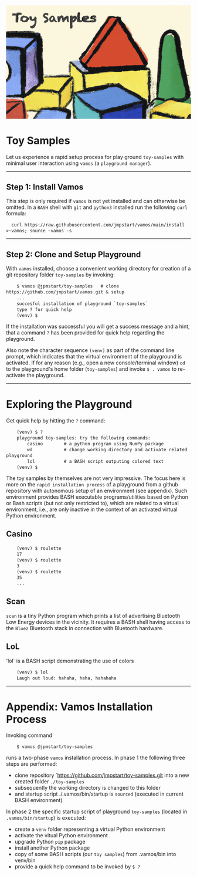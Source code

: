 ![Vamos](./.vamos/toy-samples.jpg)

# Toy Samples

Let us experience a rapid setup process for play ground `toy-samples` with minimal user
interaction using `vamos` (a `playground manager`).

-----------------------------------------------------------------------------------------------

## Step 1: Install Vamos

This step is only required if `vamos` is not yet installed and can otherwise be omitted.
In a `BASH` shell with `git` and `python3` installed run the following `curl` formula:

```
  curl https://raw.githubusercontent.com/jmpstart/vamos/main/install >~vamos; source ~vamos -s
```
-----------------------------------------------------------------------------------------------


## Step 2: Clone and Setup Playground

With `vamos` installed, choose a convenient working directory for creation of a git repository
folder `toy-samples` by invoking:

```
    $ vamos @jpmstart/toy-samples   # clone https://github.com/jmpstart/vamos.git & setup
    ...
    succesful installation of playground `toy-samples`
    type ? for quick help
    (venv) $
```

If the installation was successful you will get a success message and a hint,
that a command `?` has been provided for quick help regarding the playground.

Also note the character sequence `(venv)` as part of the command line prompt, which indicates
that the virtual environment of the playground is activated. 
If for any reason (e.g., open a new console/terminal window) `cd` to the playground's home
folder (`toy-samples`) and invoke `$ . vamos` to re-activate the playground.


-----------------------------------------------------------------------------------------------

# Exploring the Playground

Get quick help by hitting the `?` command:

```
    (venv) $ ?
    playground toy-samples: try the following commands:
        casino        # a python program using NumPy package
        wd            # change working directory and activate related playground
        lol           # a BASH script outputing colored text
    (venv) $
```

The toy samples by themselves are not very impressive. The focus here is more on the
`rapid installation process` of a playground from a github repository with autonomous setup of
an environment (see appendix). Such environment provides BASH executable programs/utilities 
based on Python or Bash scripts (but not only restricted to), which are related to a virtual
environment, i.e., are only inactive in the context of an activated virtual Python environment.


## Casino

```
    (venv) $ roulette
    17
    (venv) $ roulette
    3
    (venv) $ roulette
    35
    ...
```

## Scan

`scan` is a tiny Python program which prints a list of advertising Bluetooth Low Energy devices in the vicinity. It requires a BASH shell having access to the `Bluez` Bluetooth stack in connection with Bluetooth hardware.


## LoL

'lol` is a BASH script demonstrating the use of colors

```
    (venv) $ lol
    Laugh out loud: hahaha, haha, hahahaha
```

-----------------------------------------------------------------------------------------------

# Appendix: Vamos Installation Process

Invoking command

```
    $ vamos @jpmstart/toy-samples
```

runs a two-phase `vamos` installation process. In phase 1 the following three steps are performed:

* clone repository ´https://github.com/jmpstart/toy-samples.git into a new created folder `./toy-samples`
* subsequently the working directory is changed to this folder
* and startup script ./.vamos/bin/startup is `sourced` (executed in current BASH environment)

In phase 2 the specific startup script of
playground `toy-samples` (located in `.vamos/bin/startup`) is executed:

* create a `venv` folder representing a virtual Python environment
* activate the vitual Python environment
* upgrade Python `pip` package
* install another Python package
* copy of some BASH scripts (our `toy samples`) from .vamos/bin into venv/bin
* provide a quick help command to be invoked by `$ ?`
